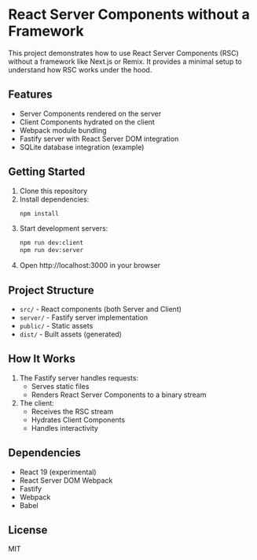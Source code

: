 # React Server Components without a Framework

This project demonstrates how to use React Server Components (RSC) without a framework like Next.js or Remix. It provides a minimal setup to understand how RSC works under the hood.

## Features

- Server Components rendered on the server
- Client Components hydrated on the client
- Webpack module bundling
- Fastify server with React Server DOM integration
- SQLite database integration (example)

## Getting Started

1. Clone this repository
2. Install dependencies:
   ```bash
   npm install
   ```
3. Start development servers:
   ```bash
   npm run dev:client
   npm run dev:server
   ```
4. Open http://localhost:3000 in your browser

## Project Structure

- `src/` - React components (both Server and Client)
- `server/` - Fastify server implementation
- `public/` - Static assets
- `dist/` - Built assets (generated)

## How It Works

1. The Fastify server handles requests:
   - Serves static files
   - Renders React Server Components to a binary stream
2. The client:
   - Receives the RSC stream
   - Hydrates Client Components
   - Handles interactivity

## Dependencies

- React 19 (experimental)
- React Server DOM Webpack
- Fastify
- Webpack
- Babel

## License

MIT
